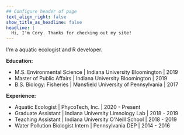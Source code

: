 ```yaml
---
## Configure header of page
text_align_right: false
show_title_as_headline: false
headline: |
  Hi, I'm Cory. Thanks for checking out my site!
---
```


<!-- this is a subheadline -->
I'm a aquatic ecologist and R developer.

**Education:**

* M.S. Environmental Science | Indiana University Bloomington | 2019
* Master of Public Affairs | Indiana University Bloomington | 2019  
* B.S. Biology: Fisheries | Mansfield University of Pennsylvania | 2017

**Experience:**

* Aquatic Ecologist | PhycoTech, Inc. | 2020 - Present
* Graduate Assistant | Indiana University Limnology Lab | 2018 - 2019
* Teaching Assistant | Indiana University O'Neill School | 2018 - 2019
* Water Pollution Biologist Intern | Pennsylvania DEP | 2014 - 2016
